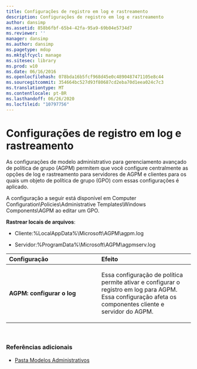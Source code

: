 ```yaml
---
title: Configurações de registro em log e rastreamento
description: Configurações de registro em log e rastreamento
author: dansimp
ms.assetid: 858b6fbf-65b4-42fa-95a9-69b04e5734d7
ms.reviewer: ''
manager: dansimp
ms.author: dansimp
ms.pagetype: mdop
ms.mktglfcycl: manage
ms.sitesec: library
ms.prod: w10
ms.date: 06/16/2016
ms.openlocfilehash: 078bda16b5fcf968d45e0c4890487471105e8c44
ms.sourcegitcommit: 354664bc527d93f80687cd2eba70d1eea024c7c3
ms.translationtype: MT
ms.contentlocale: pt-BR
ms.lasthandoff: 06/26/2020
ms.locfileid: "10797756"
---
```

# Configurações de registro em log e rastreamento


As configurações de modelo administrativo para gerenciamento avançado de política de grupo (AGPM) permitem que você configure centralmente as opções de log e rastreamento para servidores de AGPM e clientes para os quais um objeto de política de grupo (GPO) com essas configurações é aplicado.

A configuração a seguir está disponível em Computer Configuration\\Policies\\Administrative Templates\\Windows Components\\AGPM ao editar um GPO.

**Rastrear locais de arquivos**:

-   Cliente:%LocalAppData%\\Microsoft\\AGPM\\agpm.log

-   Servidor:%ProgramData%\\Microsoft\\AGPM\\agpmserv.log

<table>
<colgroup>
<col width="50%" />
<col width="50%" />
</colgroup>
<thead>
<tr class="header">
<th align="left">Configuração</th>
<th align="left">Efeito</th>
</tr>
</thead>
<tbody>
<tr class="odd">
<td align="left"><p><strong>AGPM: configurar o log</strong></p></td>
<td align="left"><p>Essa configuração de política permite ativar e configurar o registro em log para AGPM. Essa configuração afeta os componentes cliente e servidor do AGPM.</p></td>
</tr>
</tbody>
</table>

 

### Referências adicionais

-   [Pasta Modelos Administrativos](administrative-templates-folder-agpm30ops.md)

 

 






